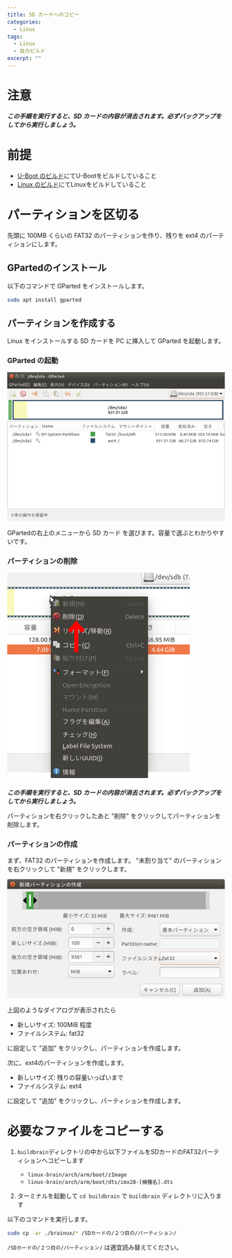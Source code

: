 ```yaml
---
title: SD カードへのコピー
categories:
  - Linux
tags:
  - Linux
  - 自力ビルド
excerpt: ""
---
```



# 注意

***この手順を実行すると、SD カードの内容が消去されます。必ずバックアップをしてから実行しましょう。***


# 前提

- [U-Boot のビルド](/u-boot/u-boot-build/)にてU-Bootをビルドしていること
- [Linux のビルド](/linux/linux-build/)にてLinuxをビルドしていること


# パーティションを区切る

先頭に 100MB くらいの FAT32 のパーティションを作り、残りを ext4 のパーティションにします。


## GPartedのインストール

以下のコマンドで GParted をインストールします。

```sh
sudo apt install gparted
```


## パーティションを作成する

Linux をインストールする SD カードを PC に挿入して GParted を起動します。


### GParted の起動

![GParted起動画面](/assets/images/Launch-GParted.png)

GPartedの右上のメニューから SD カード を選びます。容量で選ぶとわかりやすいです。


### パーティションの削除

![パーティションの削除](/assets/images/partition-delete.png)

***この手順を実行すると、SD カードの内容が消去されます。必ずバックアップをしてから実行しましょう。***

パーティションを右クリックしたあと "削除" をクリックしてパーティションを削除します。


### パーティションの作成

まず、FAT32 のパーティションを作成します。 "未割り当て" のパーティションを右クリックして "新規" をクリックします。

![新規パーティションの作成のダイアログ](/assets/images/create-partition-fat32.png)

上図のようなダイアログが表示されたら

- 新しいサイズ: 100MiB 程度
- ファイルシステム: fat32

に設定して "追加" をクリックし、パーティションを作成します。

次に、ext4のパーティションを作成します。

- 新しいサイズ: 残りの容量いっぱいまで
- ファイルシステム: ext4

に設定して "追加" をクリックし、パーティションを作成します。


# 必要なファイルをコピーする

1. `buildbrain`ディレクトリの中から以下ファイルをSDカードのFAT32パーティションへコピーします

    - `linux-brain/arch/arm/boot/zImage`
    - `linux-brain/arch/arm/boot/dts/imx28-[機種名].dts`

2. ターミナルを起動して `cd buildbrain` で `buildbrain` ディレクトリに入ります

以下のコマンドを実行します。

```sh
sudo cp -ar ./brainux/* /SDカードの/２つ目の/パーティション/
```

`/SDカードの/２つ目の/パーティション/` は適宜読み替えてください。
